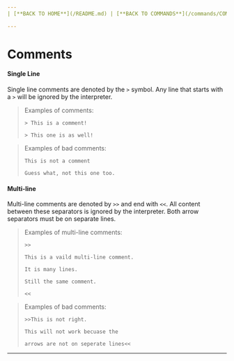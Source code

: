 ```yaml
---
| [**BACK TO HOME**](/README.md) | [**BACK TO COMMANDS**](/commands/COMMANDS.md) |

---
```

# Comments
#### Single Line
Single line comments are denoted by the ```>``` symbol. Any line that starts with a ```>``` will be ignored by the interpreter.
> Examples of comments:
> 
> `> This is a comment!`
> 
> `> This one is as well!`

> Examples of bad comments:
> 
> `This is not a comment`
> 
> `Guess what, not this one too.`

#### Multi-line
Multi-line comments are denoted by ```>>``` and end with ```<<```. All content between these separators is ignored by the interpreter. Both arrow separators must be on separate lines.
> Examples of multi-line comments:
> 
> `>>`
> 
> `This is a vaild multi-line comment.`
> 
> `It is many lines.`
> 
> `Still the same comment.`
> 
> `<<`

> Examples of bad comments:
> 
> `>>This is not right.`
> 
> `This will not work becuase the`
> 
> `arrows are not on seperate lines<<`
---
